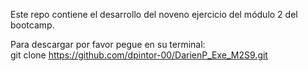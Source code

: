 Este repo contiene el desarrollo del noveno ejercicio del módulo 2 del bootcamp.  
  
Para descargar por favor pegue en su terminal:  
git clone https://github.com/dpintor-00/DarienP_Exe_M2S9.git  